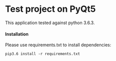 # Test project on PyQt5

This application tested against python 3.6.3.

#### Installation

Please use requirements.txt to install dependencies:

    pip3.6 install -r requirements.txt